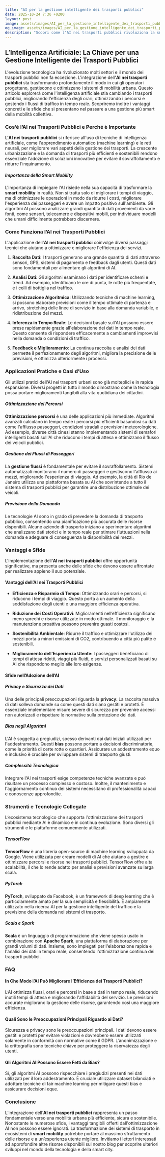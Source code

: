 ```yaml
---
title: "AI per la gestione intelligente dei trasporti pubblici"
date: 2025-10-24 7:30 +0200
layout: post
image: assets/images/AI_per_la_gestione_intelligente_dei_trasporti_pubblici.jpg
og_image: assets/images/AI_per_la_gestione_intelligente_dei_trasporti_pubblici.jpg
description: "Scopri come l'AI nei trasporti pubblici rivoluziona la smart mobility, con ottimizzazione percorsi e gestione flussi per una città più efficiente."
---
```


## L’Intelligenza Artificiale: La Chiave per una Gestione Intelligente dei Trasporti Pubblici

L'evoluzione tecnologica ha rivoluzionato molti settori e il mondo dei trasporti pubblici non fa eccezione. L'integrazione dell'**AI nei trasporti pubblici** sta trasformando profondamente il modo in cui gli operatori progettano, gestiscono e ottimizzano i sistemi di mobilità urbana. Questo articolo esplorerà come l'intelligenza artificiale stia cambiando i trasporti pubblici, migliorando l'efficienza degli orari, ottimizzando i percorsi e gestendo i flussi di traffico in tempo reale. Scopriremo inoltre i vantaggi concreti e le sfide che si presentano nel passare a una gestione più smart della mobilità collettiva. 

### Cos’è l’AI nei Trasporti Pubblici e Perché è Importante

L'**AI nei trasporti pubblici** si riferisce all'uso di tecniche di intelligenza artificiale, come l'apprendimento automatico (machine learning) e le reti neurali, per migliorare vari aspetti della gestione dei trasporti. La crescente urbanizzazione e la domanda di trasporti più efficienti e sostenibili rendono essenziale l'adozione di soluzioni innovative per evitare il sovraffollamento e ridurre l'inquinamento.

##### Importanza della Smart Mobility

L'importanza di impiegare l'AI risiede nella sua capacità di trasformare la **smart mobility** in realtà. Non si tratta solo di migliorare i tempi di viaggio, ma di ottimizzare le operazioni in modo da ridurre i costi, migliorare l'esperienza dei passeggeri e avere un impatto positivo sull'ambiente. Gli algoritmi AI possono analizzare grandi quantità di dati provenienti da varie fonti, come sensori, telecamere e dispositivi mobili, per individuare modelli che umani difficilmente potrebbero discernere.

### Come Funziona l’AI nei Trasporti Pubblici

L'applicazione dell'**AI nei trasporti pubblici** coinvolge diversi passaggi tecnici che aiutano a ottimizzare e migliorare l'efficienza dei servizi.

1. **Raccolta Dati**: I trasporti generano una grande quantità di dati attraverso sensori, GPS, sistemi di pagamento e feedback dagli utenti. Questi dati sono fondamentali per alimentare gli algoritmi di AI.

2. **Analisi Dati**: Gli algoritmi esaminano i dati per identificare schemi e trend. Ad esempio, identificano le ore di punta, le rotte più frequentate, e i colli di bottiglia nel traffico.

3. **Ottimizzazione Algoritmica**: Utilizzando tecniche di machine learning, si possono elaborare previsioni come il tempo ottimale di partenza e arrivo, stretching delle linee di servizio in base alla domanda variabile, e ridistribuzione dei mezzi.

4. **Inferenza in Tempo Reale**: Le decisioni basate sull'AI possono essere prese rapidamente grazie all'elaborazione dei dati in tempo reale. Questo consente di rispondere efficacemente a cambiamenti improvvisi nella domanda o condizioni di traffico.

5. **Feedback e Miglioramento**: La continua raccolta e analisi dei dati permette il perfezionamento degli algoritmi, migliora la precisione delle previsioni, e ottimizza ulteriormente i processi.

### Applicazioni Pratiche e Casi d’Uso

Gli utilizzi pratici dell'AI nei trasporti urbani sono già molteplici e in rapida espansione. Diversi progetti in tutto il mondo dimostrano come la tecnologia possa portare miglioramenti tangibili alla vita quotidiana dei cittadini.

##### Ottimizzazione dei Percorsi

**Ottimizzazione percorsi** è una delle applicazioni più immediate. Algoritmi avanzati calcolano in tempo reale i percorsi più efficienti basandosi su dati come l'afflusso passeggeri, condizioni stradali e previsioni meteorologiche. Ad esempio, diverse città cinesi stanno implementando sistemi di semafori intelligenti basati sull'AI che riducono i tempi di attesa e ottimizzano il flusso dei veicoli pubblici.

##### Gestione dei Flussi di Passeggeri

La **gestione flussi** è fondamentale per evitare il sovraffollamento. Sistemi automatizzati monitorano il numero di passeggeri e gestiscono l'afflusso ai mezzi, migliorando l'esperienza di viaggio. Ad esempio, la città di Rio de Janeiro utilizza una piattaforma basata su AI che sovrintende a tutto il sistema di trasporti pubblici per garantire una distribuzione ottimale dei veicoli.

##### Previsione della Domanda

Le tecnologie AI sono in grado di prevedere la domanda di trasporto pubblico, consentendo una pianificazione più accurata delle risorse disponibili. Alcune aziende di trasporto iniziano a sperimentare algoritmi che analizzano dati storici e in tempo reale per stimare fluttuazioni nella domanda e adeguare di conseguenza la disponibilità dei mezzi.

### Vantaggi e Sfide

L'implementazione dell'**AI nei trasporti pubblici** offre opportunità significative, ma presenta anche delle sfide che devono essere affrontate per realizzare appieno il suo potenziale.

#### Vantaggi dell’AI nei Trasporti Pubblici

- **Efficienza e Risparmio di Tempo**: Ottimizzando orari e percorsi, si riducono i tempi di viaggio. Questo porta a un aumento della soddisfazione degli utenti e una maggiore efficienza operativa.
  
- **Riduzione dei Costi Operativi**: Miglioramenti nell’efficienza significano meno sprechi e risorse utilizzate in modo ottimale. Il monitoraggio e la manutenzione proattiva possono prevenire guasti costosi.

- **Sostenibilità Ambientale**: Ridurre il traffico e ottimizzare l'utilizzo dei mezzi porta a minori emissioni di CO2, contribuendo a città più pulite e sostenibili.

- **Miglioramento dell’Esperienza Utente**: I passeggeri beneficiano di tempi di attesa ridotti, viaggi più fluidi, e servizi personalizzati basati su AI che rispondono meglio alle loro esigenze.

#### Sfide nell’Adozione dell’AI

##### Privacy e Sicurezza dei Dati

Una delle principali preoccupazioni riguarda la **privacy**. La raccolta massiva di dati solleva domande su come questi dati siano gestiti e protetti. È essenziale implementare misure severe di sicurezza per prevenire accessi non autorizzati e rispettare le normative sulla protezione dei dati.

##### Bias negli Algoritmi

L'AI è soggetta a pregiudizi, spesso derivanti dai dati iniziali utilizzati per l'addestramento. Questi **bias** possono portare a decisioni discriminatorie, come la priorità di certe rotte o quartieri. Assicurare un addestramento equo e inclusivo è cruciale per sviluppare sistemi di trasporto giusti.

##### Complessità Tecnologica

Integrare l'AI nei trasporti esige competenze tecniche avanzate e può risultare un processo complesso e costoso. Inoltre, il mantenimento e l'aggiornamento continuo dei sistemi necessitano di professionalità capaci e conoscenze approfondite.

### Strumenti e Tecnologie Collegate

L’ecosistema tecnologico che supporta l'ottimizzazione dei trasporti pubblici mediante AI è dinamico e in continua evoluzione. Sono diversi gli strumenti e le piattaforme comunemente utilizzati.

##### TensorFlow

**TensorFlow** è una libreria open-source di machine learning sviluppata da Google. Viene utilizzata per creare modelli di AI che aiutano a gestire e ottimizzare percorsi e risorse nei trasporti pubblici. TensorFlow offre alta scalabilità, il che lo rende adatto per analisi e previsioni avanzate su larga scala.

##### PyTorch

**PyTorch**, sviluppato da Facebook, è un framework di deep learning che è particolarmente amato per la sua semplicità e flessibilità. È ampiamente utilizzato nella ricerca AI per la gestione intelligente del traffico e la previsione della domanda nei sistemi di trasporto.

##### Scala e Spark

**Scala** è un linguaggio di programmazione che viene spesso usato in combinazione con **Apache Spark**, una piattaforma di elaborazione per grandi volumi di dati. Insieme, sono impiegati per l'elaborazione rapida e l'analisi dei dati in tempo reale, consentendo l'ottimizzazione continua dei trasporti pubblici.

### FAQ

#### In Che Modo l’AI Può Migliorare l’Efficienza dei Trasporti Pubblici?

L’AI ottimizza flussi, orari e percorsi in base a dati in tempo reale, riducendo inutili tempi di attesa e migliorando l'affidabilità del servizio. Le previsioni accurate migliorano la gestione delle risorse, garantendo così una maggiore efficienza.

#### Quali Sono le Preoccupazioni Principali Riguardo ai Dati?

Sicurezza e privacy sono le preoccupazioni principali. I dati devono essere gestiti e protetti per evitare violazioni e dovrebbero essere utilizzati solamente in conformità con normative come il GDPR. L'anonimizzazione e la crittografia sono tecniche chiave per proteggere la riservatezza degli utenti.

#### Gli Algoritmi AI Possono Essere Fetti da Bias?

Sì, gli algoritmi AI possono rispecchiare i pregiudizi presenti nei dati utilizzati per il loro addestramento. È cruciale utilizzare dataset bilanciati e adottare tecniche di fair machine learning per mitigare questi bias e assicurare decisioni eque.

### Conclusione

L’integrazione dell’**AI nei trasporti pubblici** rappresenta un passo fondamentale verso una mobilità urbana più efficiente, sicura e sostenibile. Nonostante le numerose sfide, i vantaggi tangibili offerti dall'ottimizzazione AI non possono essere ignorati. La trasformazione dei sistemi di trasporto in ecosistemi di **smart mobility** potrebbe portare al massimo sfruttamento delle risorse e a un’esperienza utente migliore. Invitiamo i lettori interessati ad approfondire altre risorse disponibili sul nostro blog per scoprire ulteriori sviluppi nel mondo della tecnologia e della smart city.
